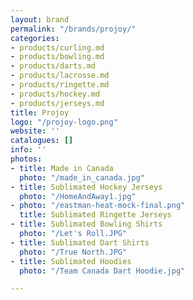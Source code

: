 ```yaml
---
layout: brand
permalink: "/brands/projoy/"
categories:
- products/curling.md
- products/bowling.md
- products/darts.md
- products/lacrosse.md
- products/ringette.md
- products/hockey.md
- products/jerseys.md
title: Projoy
logo: "/projoy-logo.png"
website: ''
catalogues: []
info: ''
photos:
- title: Made in Canada
  photo: "/made_in_canada.jpg"
- title: Sublimated Hockey Jerseys
  photo: "/HomeAndAway1.jpg"
- photo: "/eastman-heat-mock-final.png"
  title: Sublimated Ringette Jerseys
- title: Sublimated Bowling Shirts
  photo: "/Let's Roll.JPG"
- title: Sublimated Dart Shirts
  photo: "/True North.JPG"
- title: Sublimated Hoodies
  photo: "/Team Canada Dart Hoodie.jpg"

---
```

